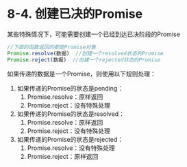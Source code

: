 # 8-4. 创建已决的Promise

某些特殊情况下，可能需要创建一个已经到达已决阶段的Promise

```js
//下面的函数返回的都是Promise对象
Promise.resolve(数据)  //创建一个resolved状态的Promise
Promise.reject(数据)  //创建一个rejected状态的Promise
```

如果传递的数据是一个Promise，则使用以下规则处理：

1. 如果传递的Promise的状态是pending：
   1. Promise.resolve：原样返回
   2. Promise.reject：没有特殊处理
2. 如果传递的Promise的状态是resolved：
   1. Promise.resolve：原样返回
   2. Promise.reject：没有特殊处理
3. 如果传递的Promise的状态是rejected：
   1. Promise.resolve：没有特殊处理
   2. Promise.reject：原样返回